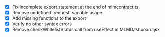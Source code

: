 - [x] Fix incomplete export statement at the end of mlmcontract.ts
- [x] Remove undefined 'request' variable usage
- [x] Add missing functions to the export
- [x] Verify no other syntax errors
- [x] Remove checkWhitelistStatus call from useEffect in MLMDashboard.jsx
